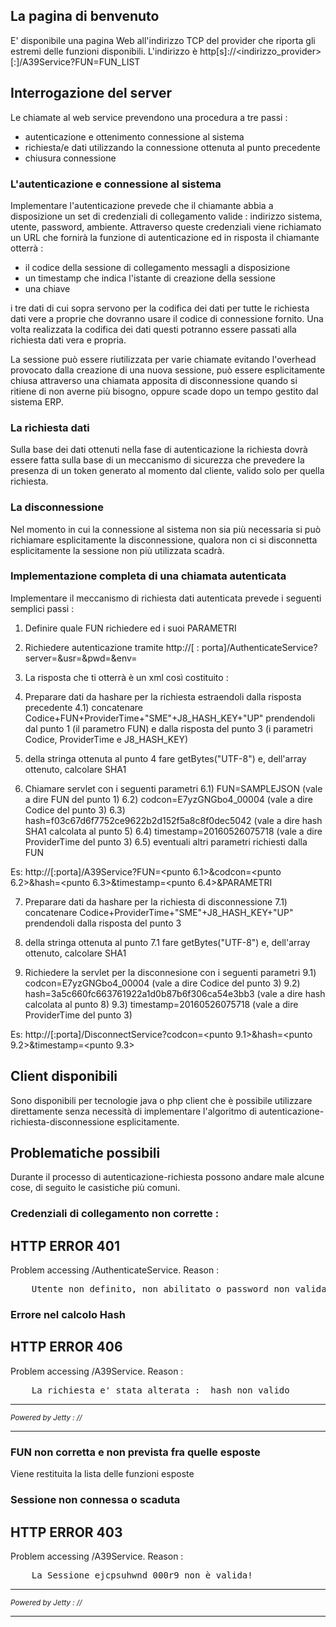 ## La pagina di benvenuto
E' disponibile una pagina Web all'indirizzo TCP del provider che riporta gli estremi delle funzioni disponibili.
L'indirizzo è http[s]://<indirizzo_provider>[:<porta-tcp>]/A39Service?FUN=FUN_LIST
## Interrogazione del server
Le chiamate al web service prevendono una procedura a tre passi : 
* autenticazione e ottenimento connessione al sistema
* richiesta/e dati utilizzando la connessione ottenuta al punto precedente
* chiusura connessione
### L'autenticazione e connessione al sistema
Implementare l'autenticazione prevede che il chiamante abbia a disposizione un set di credenziali di collegamento valide :  indirizzo sistema, utente, password, ambiente. Attraverso queste credenziali viene richiamato un URL che fornirà la funzione di autenticazione ed in risposta il chiamante otterrà : 
* il codice della sessione di collegamento messagli a disposizione
* un timestamp che indica l'istante di creazione della sessione
* una chiave

i tre dati di cui sopra servono per la codifica dei dati per tutte le richiesta dati vere a proprie che dovranno usare il codice di connessione fornito.
Una volta realizzata la codifica dei dati questi potranno essere passati alla richiesta dati vera e propria.

La sessione può essere riutilizzata per varie chiamate evitando l'overhead provocato dalla creazione di una nuova sessione, può essere esplicitamente chiusa attraverso una chiamata apposita di disconnessione quando si ritiene di non averne più bisogno, oppure scade dopo un tempo gestito dal sistema ERP.

### La richiesta dati
Sulla base dei dati ottenuti nella fase di autenticazione la richiesta dovrà essere fatta sulla base di un meccanismo di sicurezza che prevedere la presenza di un token generato al momento dal cliente, valido solo per quella richiesta.

### La disconnessione
Nel momento in cui la connessione al sistema non sia più necessaria si può richiamare esplicitamente la disconnessione, qualora non ci si disconnetta esplicitamente la sessione non più utilizzata scadrà.


### Implementazione completa di una chiamata autenticata
Implementare il meccanismo di richiesta dati autenticata prevede i seguenti semplici passi : 
1) Definire quale FUN richiedere ed i suoi PARAMETRI

2) Richiedere autenticazione tramite http://<indirizzo provider>[ : porta]/AuthenticateService?server=<indirizzo AS400>&usr=<utente>&pwd=<password>&env=<ambiente>

3) La risposta che ti otterrà è un xml così costituito : 

<Base>
<Oggetto Codice="E7yzGNGbo4_00004" J8_HASH_KEY="dfTs9yuh0Awe0yuiMo03D4y7hwZenbsd" ProviderTime="20160526075718"/>
<Messaggi>
<Messaggio Testo="L'utente <utente> è autorizzato ad accedere al server <indirizzo AS400>, ambiente <ambiente>" Livello="20" Tipo="INFO"/>
<Messaggio Testo="Autenticato il 26.maggio.2016 09 : 57 : 18 : 902" Livello="20" Tipo="INFO"/>
<Esito Stato="OK"/>
</Messaggi>
</Base>

4) Preparare dati da hashare per la richiesta estraendoli dalla risposta precedente
4.1) concatenare Codice+FUN+ProviderTime+"SME"+J8_HASH_KEY+"UP" prendendoli dal punto 1 (il parametro FUN) e dalla risposta del punto 3 (i parametri Codice, ProviderTime e J8_HASH_KEY)

5) della stringa ottenuta al punto 4 fare getBytes("UTF-8") e, dell'array ottenuto, calcolare SHA1

6) Chiamare servlet con i seguenti parametri
6.1) FUN=SAMPLEJSON (vale a dire FUN del punto 1)
6.2) codcon=E7yzGNGbo4_00004 (vale a dire Codice del punto 3)
6.3) hash=f03c67d6f7752ce9622b2d152f5a8c8f0dec5042 (vale a dire hash SHA1 calcolata al punto 5)
6.4) timestamp=20160526075718 (vale a dire ProviderTime del punto 3)
6.5) eventuali altri parametri richiesti dalla FUN

Es: http://<indirizzo provider>[:porta]/A39Service?FUN=<punto 6.1>&codcon=<punto 6.2>&hash=<punto 6.3>&timestamp=<punto 6.4>&PARAMETRI

7) Preparare dati da hashare per la richiesta di disconnessione
7.1) concatenare Codice+ProviderTime+"SME"+J8_HASH_KEY+"UP" prendendoli dalla risposta del punto 3

8) della stringa ottenuta al punto 7.1 fare getBytes("UTF-8") e, dell'array ottenuto, calcolare SHA1

9) Richiedere la servlet per la disconnesione con i seguenti parametri
9.1) codcon=E7yzGNGbo4_00004 (vale a dire Codice del punto 3)
9.2) hash=3a5c660fc663761922a1d0b87b6f306ca54e3bb3 (vale a dire hash calcolata al punto 8)
9.3) timestamp=20160526075718 (vale a dire ProviderTime del punto 3)

Es: http://<indirizzo provider>[:porta]/DisconnectService?codcon=<punto 9.1>&hash=<punto 9.2>&timestamp=<punto 9.3>

## Client disponibili
Sono disponibili per tecnologie java o php client che è possibile utilizzare direttamente senza necessità di implementare l'algoritmo di autenticazione-richiesta-disconnessione esplicitamente.

## Problematiche possibili
Durante il processo di autenticazione-richiesta possono andare male alcune cose, di seguito le casistiche più comuni.
### Credenziali di collegamento non corrette : 
<html>
<head>
<meta http-equiv="Content-Type" content="text/html; charset=UTF-8"/>
<title>Error 401 Utente non definito, non abilitato o password non valida.</title>
</head>
<body><h2>HTTP ERROR 401</h2>
<p>Problem accessing /AuthenticateService. Reason : 
<pre>    Utente non definito, non abilitato o password non valida.</pre></p>
</body>
</html>

### Errore nel calcolo Hash
<html>
<head>
<meta http-equiv="Content-Type" content="text/html; charset=UTF-8"/>
<title>Error 406 La richiesta e' stata alterata :  hash non valido</title>
</head>
<body><h2>HTTP ERROR 406</h2>
<p>Problem accessing /A39Service. Reason : 
<pre>    La richiesta e' stata alterata :  hash non valido</pre></p><hr><i><small>Powered by Jetty : //</small></i><hr/>

</body>
</html>

### FUN non corretta e non prevista fra quelle esposte
Viene restituita la lista delle funzioni esposte

### Sessione non connessa o scaduta
<html>
<head>
<meta http-equiv="Content-Type" content="text/html; charset=UTF-8"/>
<title>Error 403 La Sessione ejcpsuhwnd_000r9 non è valida!</title>
</head>
<body><h2>HTTP ERROR 403</h2>
<p>Problem accessing /A39Service. Reason : 
<pre>    La Sessione ejcpsuhwnd_000r9 non è valida!</pre></p><hr><i><small>Powered by Jetty : //</small></i><hr/>

</body>
</html>
